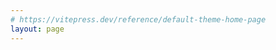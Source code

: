 ```yaml
---
# https://vitepress.dev/reference/default-theme-home-page
layout: page
---
```


<script setup lang="ts">
  import Playground from '../.vitepress/components/Playground.vue'
</script>
<Playground />

